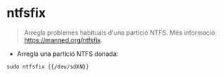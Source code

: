 # ntfsfix

> Arregla problemes habituals d'una partició NTFS.
> Més informació: <https://manned.org/ntfsfix>.

- Arregla una partició NTFS donada:

`sudo ntfsfix {{/dev/sdXN}}`
